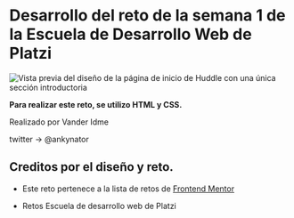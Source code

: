 # Desarrollo del reto de la semana 1 de la Escuela de Desarrollo Web de Platzi

![Vista previa del diseño de la página de inicio de Huddle con una única sección introductoria](./design/desktop-preview.jpg)

**Para realizar este reto, se utilizo HTML y CSS.**

Realizado por Vander Idme

twitter -> @ankynator

## Creditos por el diseño y reto.

- Este reto pertenece a la lista de retos de [Frontend Mentor](https://www.frontendmentor.io)

- Retos Escuela de desarrollo web de Platzi
